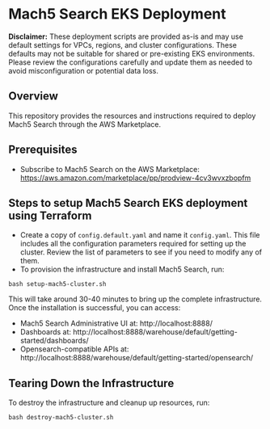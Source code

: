 # Mach5 Search EKS Deployment

**Disclaimer:** These deployment scripts are provided as-is and may use default settings for VPCs, regions, and cluster configurations. These defaults may not be suitable for shared or pre-existing EKS environments. Please review the configurations carefully and update them as needed to avoid misconfiguration or potential data loss.

## Overview

This repository provides the resources and instructions required to deploy Mach5 Search through the AWS Marketplace.

## Prerequisites

- Subscribe to Mach5 Search on the AWS Marketplace: https://aws.amazon.com/marketplace/pp/prodview-4cv3wvxzbopfm

## Steps to setup Mach5 Search EKS deployment using Terraform

- Create a copy of `config.default.yaml` and name it `config.yaml`. This file includes all the configuration parameters required for setting up the cluster. Review the list of parameters to see if you need to modify any of them.
- To provision the infrastructure and install Mach5 Search, run:
````
bash setup-mach5-cluster.sh
````

This will take around 30-40 minutes to bring up the complete infrastructure. Once the installation is successful, you can access:
- Mach5 Search Administrative UI at: http://localhost:8888/
- Dashboards at: http://localhost:8888/warehouse/default/getting-started/dashboards/
- Opensearch-compatible APIs at: http://localhost:8888/warehouse/default/getting-started/opensearch/

## Tearing Down the Infrastructure
To destroy the infrastructure and cleanup up resources, run:
````
bash destroy-mach5-cluster.sh
````